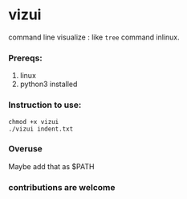vizui
=====


command line visualize : like `tree` command inlinux.


### Prereqs:

1. linux
2. python3 installed

### Instruction to use:

```
chmod +x vizui
./vizui indent.txt
```

### Overuse

Maybe add that as $PATH


### contributions are welcome
